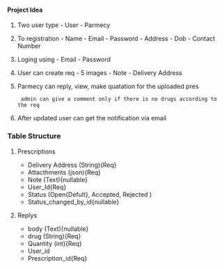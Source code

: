  #### Project Idea

1. Two user type
        - User
        - Parmecy
    
2. To registration
        - Name
        - Email
        - Password
        - Address
        - Dob
        - Contact Number
    
3. Loging using 
        - Email
        - Password

4. User can create req 
        - 5 images
        - Note
        - Delivery Address

5. Parmecy can reply, view, make quatation for the uploaded pres

        admin can give a comment only if there is no drugs according to the req

6. After updated user can get the notification via email


### Table Structure

1. Prescriptions
    - Delivery Address (String){Req}
    - Attacthments (json){Req}
    - Note (Text){nullable}
    - User_Id{Req}
    - Status (Open{Defult}, Accepted, Rejected )
    - Status_changed_by_id{nullable}

2. Replys
    - body (Text){nullable}
    - drug (String){Req}
    - Quantity (int){Req}
    - User_id
    - Prescription_id{Req}





